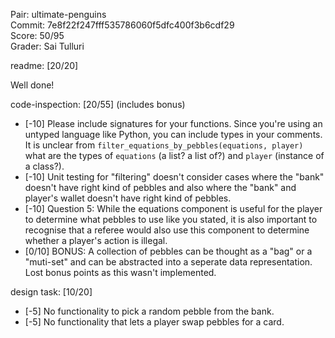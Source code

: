 Pair: ultimate-penguins \
Commit: 7e8f22f247fff535786060f5dfc400f3b6cdf29 \
Score: 50/95 \
Grader: Sai Tulluri

readme: [20/20]

Well done!

code-inspection: [20/55] (includes bonus)

- [-10] Please include signatures for your functions. Since you're using an untyped language like Python, you can include types in your comments. It is unclear from `filter_equations_by_pebbles(equations, player)` what are the types of `equations` (a list? a list of?) and `player` (instance of a class?).
- [-10] Unit testing for "filtering" doesn't consider cases where the "bank" doesn't have right kind of pebbles and also where the "bank" and player's wallet doesn't have right kind of pebbles.
- [-10] Question 5: While the equations component is useful for the player to determine what pebbles to use like you stated, it is also important to recognise that a referee would also use this component to determine whether a player's action is illegal.
- [0/10] BONUS: A collection of pebbles can be thought as a "bag" or a "muti-set" and can be abstracted into a seperate data representation. Lost bonus points as this wasn't implemented.

design task: [10/20]

- [-5] No functionality to pick a random pebble from the bank.
- [-5] No functionality that lets a player swap pebbles for a card.
